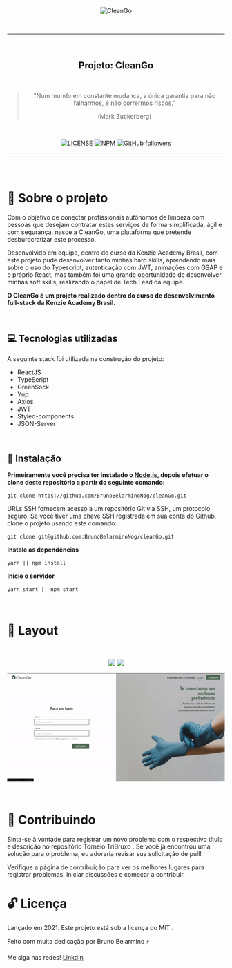 <p align="center">
  <img alt="CleanGo" src="./cleango.vercel.app_.png" />
</p>
<br>
<hr>
<br>

<h2 align="center">
  Projeto: CleanGo
</h2>
<br>

<blockquote align="center">"Num mundo em constante mudança, a única garantia para não falharmos, é não corrermos riscos.”

(Mark Zuckerberg)</blockquote>
<br>

<p align="center">

  <a href="LICENSE">
    <img alt="LICENSE" src="https://img.shields.io/npm/l/express">
  </a>
  <a href="NPM">
    <img alt="NPM" src="https://img.shields.io/npm/v/npm">
  </a>
  <a href="GitHub followers">
    <img alt="GitHub followers" src="https://img.shields.io/github/followers/BrunoBelarminoNog?style=social">
  </a>
</p>
<hr>
<br>
<br>

# :rocket: Sobre o projeto

Com o objetivo de conectar profissionais autônomos de limpeza com pessoas que desejam contratar estes serviços de forma simplificada, ágil e com segurança, nasce a CleanGo, uma plataforma que pretende desburocratizar este processo.

Desenvolvido em equipe, dentro do curso da Kenzie Academy Brasil, com este projeto pude desenvolver tanto minhas hard skills, aprendendo mais sobre o uso do Typescript, autenticação com JWT, animações com GSAP e o próprio React, mas também foi uma grande oportunidade de desenvolver minhas soft skills, realizando o papel de Tech Lead da equipe.

**O CleanGo é um projeto realizado dentro do curso de desenvolvimento full-stack da Kenzie Academy Brasil.**

<br>

## :computer: Tecnologias utilizadas

A seguinte stack foi utilizada na construção do projeto:

- ReactJS
- TypeScript
- GreenSock
- Yup
- Axios
- JWT
- Styled-components
- JSON-Server

<br>

## :construction_worker: Instalação

**Primeiramente você precisa ter instalado o [Node.js](https://nodejs.org/en/download/), depois efetuar o clone deste repositório a partir do seguinte comando:**

```
git clone https://github.com/BrunoBelarminoNog/cleanGo.git
```

URLs SSH fornecem acesso a um repositório Git via SSH, um protocolo seguro. Se você tiver uma chave SSH registrada em
sua conta do Github, clone o projeto usando este comando:

```
git clone git@github.com:BrunoBelarminoNog/cleanGo.git
```

**Instale as dependências**

```
yarn || npm install
```

**Inicie o servidor**

```
yarn start || npm start
```

<br>

# :art: Layout

<br />
<p align="center">
  <img src="./cleango.vercel.app_ (1).png" />
<img src="./cleango.vercel.app_(iPhone 6_7_8 Plus).png" width="700px"/>
</p>
<p align="center">
  <img src="./ezgif.com-gif-maker.gif" width="700px"/>
</p>
<br />

# :pushpin: Contribuindo

Sinta-se à vontade para registrar um novo problema com o respectivo título e descrição no repositório Torneio TriBruxo . Se você já encontrou uma solução para o problema, eu adoraria revisar sua solicitação de pull!

Verifique a página de contribuição para ver os melhores lugares para registrar problemas, iniciar discussões e começar a contribuir.

# :unlock: Licença

Lançado em 2021. Este projeto está sob a licença do MIT .

Feito com muita dedicação por Bruno Belarmino :zap:

Me siga nas redes! [LinkdIn](https://www.linkedin.com/in/bruno-belarmino-nog/)
